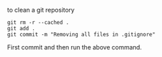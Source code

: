to clean a git repository
```
git rm -r --cached .
git add .
git commit -m "Removing all files in .gitignore"
```
First commit and then run the above command. 




